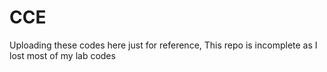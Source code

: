 # CCE
Uploading these codes here just for reference,
This repo is incomplete as I lost most of my lab codes
